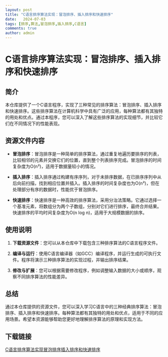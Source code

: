 ```yaml
---
layout: post
title: "C语言排序算法实现：冒泡排序、插入排序和快速排序"
date:   2024-07-03
tags: [排序,算法,冒泡排序,插入排序,C语言]
comments: true
author: admin
---
```

# C语言排序算法实现：冒泡排序、插入排序和快速排序

## 简介

本仓库提供了一个C语言程序，实现了三种常见的排序算法：冒泡排序、插入排序和快速排序。这些排序算法在计算机科学中具有广泛的应用，每种算法都有其独特的用处和优点。通过本程序，您可以深入了解这些排序算法的实现细节，并比较它们在不同情况下的性能表现。

## 资源文件内容

- **冒泡排序**：冒泡排序是一种简单的排序算法，通过重复地遍历要排序的列表，比较相邻的元素并交换它们的位置，直到整个列表排序完成。冒泡排序的时间复杂度为O(n²)，适用于数据量较小的情况。

- **插入排序**：插入排序通过构建有序序列，对于未排序数据，在已排序序列中从后向前扫描，找到相应位置并插入。插入排序的时间复杂度也为O(n²)，但在处理部分有序的数据时，性能优于冒泡排序。

- **快速排序**：快速排序是一种高效的排序算法，采用分治法策略。它通过选择一个基准元素，将数组分为两个子数组，分别对它们进行排序，最终合并结果。快速排序的平均时间复杂度为O(n log n)，适用于大规模数据的排序。

## 使用说明

1. **下载资源文件**：您可以从本仓库中下载包含三种排序算法的C语言程序文件。

2. **编译与运行**：使用C语言编译器（如GCC）编译程序，并运行生成的可执行文件。程序将演示三种排序算法的实现过程，并输出排序结果。

3. **修改与扩展**：您可以根据需要修改程序，例如调整输入数据的大小或顺序，观察不同排序算法的性能差异。

## 总结

通过本仓库提供的资源文件，您可以深入学习C语言中的三种经典排序算法：冒泡排序、插入排序和快速排序。每种算法都有其独特的用处和优点，适用于不同的应用场景。希望本资源能够帮助您更好地理解排序算法的原理和实现方法。

## 下载链接

[C语言排序算法实现冒泡排序插入排序和快速排序](https://pan.quark.cn/s/ed44a4571cfe)